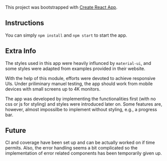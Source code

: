 This project was bootstrapped with [Create React App](https://github.com/facebookincubator/create-react-app).

## Instructions

You can simply `npm install` and `npm start` to start the app.

## Extra Info

The styles used in this app were heavily influnced by `material-ui`, and some styles were adapted from examples provided in their website.

With the help of this module, efforts were devoted to achieve responsive UIs. Under priliminary manuel testing, the app
should work from mobile devices with small screens up to 4K monitors.

The app was developed by implementing the functionalities first (with no css or js for styling) and styles were introduced later on. Some features are, however, almost impossilbe to implement without styling, e.g., a progress bar.

## Future

CI and coverage have been set up and can be actually worked on if time permits. Also, the error handling seems a bit complicated so the implementation of error related components has been temporarily given up.

